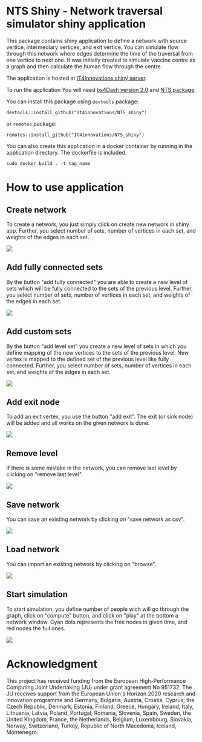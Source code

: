 NTS Shiny - Network traversal simulator shiny application
==========================
  
This package contains shiny application to define a network with source vertice, intermediary vertices, and exit vertice.
You can simulate flow through this network where edges determine the time of the traversal from one vertice to next one.
It was initially created to simulate vaccine centre as a graph and then calculate the human flow through the centre.

The application is hosted at [IT4Innovations shiny server](https://shiny.vsb.cz/app/nts-shiny).

To run the application You will need [bs4Dash version 2.0](https://github.com/RinteRface/bs4Dash) and [NTS package](https://github.com/It4innovations/NTS).

You can install this package using `devtools` package:
```
devtools::install_github("It4innovations/NTS_shiny")
```
or `remotes` package:
  
  ```
remotes::install_github("It4innovations/NTS_shiny")
```

You can also create this application in a docker container by running in the application directory. The dockerfile is included.
```
sudo docker build . -t tag_name
```

# How to use application
## Create network
To create a network, you just simply click on create new network in shiny app. Further, you select number of sets, number of vertices in each set, and weights of the edges in each set.

![](https://github.com/It4innovations/NTS_shiny/blob/dev/giffs/create_net.gif)

## Add fully connected sets
By the button "add fully connected" you are able to create a new level of sets which will be fully connected to the sets of the previous level. Further, you select number of sets, number of vertices in each set, and weights of the edges in each set.

![](https://github.com/It4innovations/NTS_shiny/blob/dev/giffs/add_fully.gif)

## Add custom sets
By the button "add level set" you create a new level of sets in which you define mapping of the new vertices to the sets of the previous level. New vertex is mapped to the defined set of the previous level like fully connected. Further, you select number of sets, number of vertices in each set, and weights of the edges in each set.

![](https://github.com/It4innovations/NTS_shiny/blob/dev/giffs/add_sets.gif)

## Add exit node
To add an exit vertex, you use the button "add exit". The exit (or sink node) will be added and all works on the given network is done.

![](https://github.com/It4innovations/NTS_shiny/blob/dev/giffs/add_exit.gif)

## Remove level
If there is some mistake in the network, you can remove last level by clicking on "remove last level".

![](https://github.com/It4innovations/NTS_shiny/blob/dev/giffs/remove.gif)

## Save network
You can save an existing network by clicking on "save network as csv".

![](https://github.com/It4innovations/NTS_shiny/blob/dev/giffs/save_net.gif)

## Load network
You can import an existing network by clicking on "browse".

![](https://github.com/It4innovations/NTS_shiny/blob/dev/giffs/load_net.gif)

## Start simulation
To start simulation, you define number of people wich will go through the graph, click on "compute" button, and click on "play" at the bottom a network window. Cyan dots represents the free nodes in given time, and red nodes the full ones. 

![](https://github.com/It4innovations/NTS_shiny/blob/dev/giffs/sim.gif)

# Acknowledgment

This project has received funding from the European High-Performance Computing Joint Undertaking (JU) under grant agreement No 951732.
The JU receives support from the European Union`s Horizon 2020 research and innovation programme and Germany, Bulgaria, Austria, Croatia,
Cyprus, the Czech Republic, Denmark, Estonia, Finland, Greece, Hungary, Ireland, Italy, Lithuania, Latvia, Poland, Portugal, Romania, Slovenia,
Spain, Sweden, the United Kingdom, France, the Netherlands, Belgium, Luxembourg, Slovakia, Norway, Switzerland, Turkey, Republic of North Macedonia,
Iceland, Montenegro.
